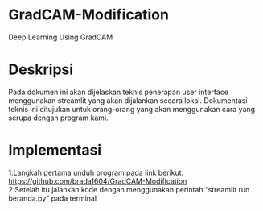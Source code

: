 # GradCAM-Modification
 Deep Learning Using GradCAM

# Deskripsi
 Pada dokumen ini akan dijelaskan teknis penerapan user interface menggunakan streamlit yang akan dijalankan secara lokal. Dokumentasi teknis ini ditujukan untuk orang-orang yang akan menggunakan cara yang serupa dengan program kami. 

# Implementasi 
 1.Langkah pertama unduh program pada link berikut: 
   https://github.com/brada1604/GradCAM-Modification  
 2.Setelah itu jalankan kode dengan menggunakan perintah “streamlit run beranda.py” pada terminal
   
